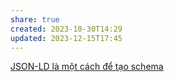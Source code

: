 ```yaml
---
share: true
created: 2023-10-30T14:29
updated: 2023-12-15T17:45
---
```


[JSON-LD là một cách để tạo schema](./JSON-LD%20l%C3%A0%20m%E1%BB%99t%20c%C3%A1ch%20%C4%91%E1%BB%83%20t%E1%BA%A1o%20schema.md)
